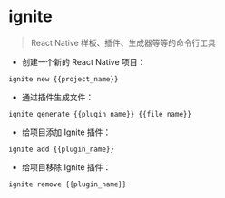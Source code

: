 # ignite

> React Native 样板、插件、生成器等等的命令行工具

- 创建一个新的 React Native 项目：

`ignite new {{project_name}}`

- 通过插件生成文件：

`ignite generate {{plugin_name}} {{file_name}}`

- 给项目添加 Ignite 插件：

`ignite add {{plugin_name}}`

- 给项目移除 Ignite 插件：

`ignite remove {{plugin_name}}`

[#]: contributors: ([李峰])